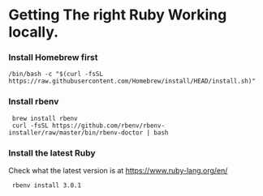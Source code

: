 # Getting The right Ruby Working locally. 

### Install Homebrew first

```
/bin/bash -c "$(curl -fsSL https://raw.githubusercontent.com/Homebrew/install/HEAD/install.sh)"
````

### Install rbenv

```
 brew install rbenv
 curl -fsSL https://github.com/rbenv/rbenv-installer/raw/master/bin/rbenv-doctor | bash
```

### Install the latest Ruby
Check what the latest version is at https://www.ruby-lang.org/en/

```
 rbenv install 3.0.1
```
